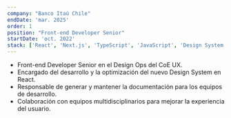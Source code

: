 ```yaml
---
company: "Banco Itaú Chile"
endDate: 'mar. 2025'
order: 1
position: "Front-end Developer Senior"
startDate: 'oct. 2022'
stack: ['React', 'Next.js', 'TypeScript', 'JavaScript', 'Design System', 'Accesibilidad', 'HTML5', 'CSS3']
---
```


- Front-end Developer Senior en el Design Ops del CoE UX.
- Encargado del desarrollo y la optimización del nuevo Design System en React.
- Responsable de generar y mantener la documentación para los equipos de desarrollo.
- Colaboración con equipos multidisciplinarios para mejorar la experiencia del usuario.
